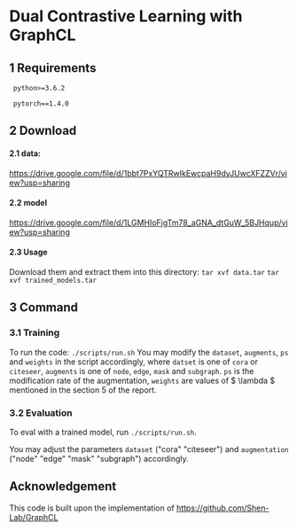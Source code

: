 # Dual Contrastive Learning with GraphCL


## 1 Requirements

`` python>=3.6.2``

`` pytorch==1.4.0``

## 2 Download

#### 2.1 data:
https://drive.google.com/file/d/1bbt7PxYQTRwIkEwcpaH9dyJUwcXFZZVr/view?usp=sharing


#### 2.2 model
https://drive.google.com/file/d/1LGMHIoFjgTm78_aGNA_dtGuW_5BJHqup/view?usp=sharing

#### 2.3 Usage
Download them and extract them into this directory:
``tar xvf data.tar``
``tar xvf trained_models.tar``

## 3 Command

### 3.1 Training
To run the code:
``./scripts/run.sh``
You may modify the ``dataset``, ``augments``, ``ps`` and ``weights`` in the script accordingly, where 
``datset`` is one of ``cora`` or ``citeseer``,
``augments`` is one of ``node``, ``edge``, ``mask`` and ``subgraph``.
``ps`` is the modification rate of the augmentation, 
``weights`` are values of $ \lambda $ mentioned in the section 5 of the report.

### 3.2 Evaluation
To eval with a trained model, run ``./scripts/run.sh``.

You may adjust the parameters ``dataset`` ("cora" "citeseer") and ``augmentation`` ("node" "edge" "mask" "subgraph") accordingly.

## Acknowledgement
This code is built upon the implementation of https://github.com/Shen-Lab/GraphCL





